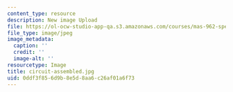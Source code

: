 ```yaml
---
content_type: resource
description: New image Upload
file: https://ol-ocw-studio-app-qa.s3.amazonaws.com/courses/mas-962-special-topics-new-textiles-spring-2010/0ddf3f856d9b8e5d8aa6c26af01a6f73_circuit-assembled.jpg
file_type: image/jpeg
image_metadata:
  caption: ''
  credit: ''
  image-alt: ''
resourcetype: Image
title: circuit-assembled.jpg
uid: 0ddf3f85-6d9b-8e5d-8aa6-c26af01a6f73
---
```

